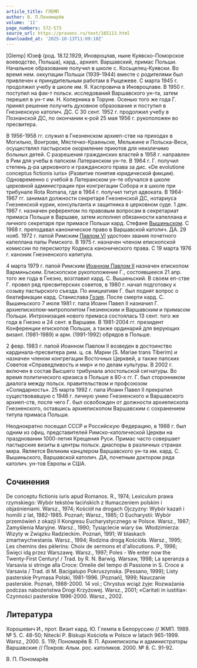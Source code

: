 ```yaml
---
article_title: ГЛЕМП
author: В. П.Пономарёв
volume: '11'
page_numbers: 572-573
source_url: https://pravenc.ru/text/165113.html
downloaded_at: '2025-10-13T11:09:10Z'
---
```


[Glemp] Юзеф (род. 18.12.1929, Иновроцлав, ныне Куявско-Поморское воеводство, Польша), кард., архиеп. Варшавский, примас Польши. Начальное образование получил в школе с. Косьцелец-Куявски. Во время нем. оккупации Польши (1939-1944) вместе с родителями был привлечен к принудительным работам в Рыцежеве. С марта 1945 г. продолжил учебу в школе им. Я. Каспровича в Иновроцлаве. В 1950 г. поступил на фак-т польск. исследований Варшавского ун-та, затем перешел в ун-т им. Н. Коперника в Торуне. Осенью того же года Г. принял решение получить духовное образование и поступил в Гнезненскую католич. ДС. С 30 сент. 1952 г. продолжил учебу в Познанской ДС, по окончании к-рой 25 мая 1956 г. рукоположен во пресвитера.

В 1956-1958 гг. служил в Гнезненском архиеп-стве на приходах в Могильно, Вонгрове, Мястечко-Краеньске, Мельжине и Польска-Веси, осуществлял пастырское окормление приютов для неизлечимо больных детей. С разрешения гражданских властей в 1958 г. направлен в Рим для учебы в папском Латеранском ун-те. В 1964 г. Г. получил степень д-ра церковного и гражданского права за дис. «De evolutione conceptus fictionis iuris» (Развитие понятия юридической фикции). Одновременно с учебой в Латеранском ун-те обучался в школе церковной администрации при конгрегации Собора и в школе при трибунале Rota Romana, где в 1964 г. получил титул адвоката. В 1964-1967 гг. занимал должности секретаря Гнезненской ДС, нотариуса Гнезненской курии, консультанта и защитника в церковном суде. 1 дек. 1967 г. назначен референтом по правовым вопросам в секретариат примаса Польши в Варшаве, затем исполнял обязанности капеллана и личного секретаря при примасе Польши кард. Стефане [Вышиньском](https://pravenc.ru/text/Вышиньском.html). С 1968 г. преподавал каноническое право в Варшавской католич. ДА. 29 нояб. 1972 г. папой Римским [Павлом VI](<https://pravenc.ru/text/Павлом VI.html>) удостоен звания почетного капеллана папы Римского. В 1975 г. назначен членом епископской комиссии по пересмотру Кодекса канонического права. С 19 марта 1976 г. каноник Гнезненского капитула.

4 марта 1979 г. папой Римским [Иоанном Павлом II](<https://pravenc.ru/text/Иоанном Павлом II.html>) назначен епископом Варминьским. Епископское рукоположение Г., состоявшееся 21 апр. того же года в Гнезно, возглавил кард. С. Вышиньский. В своем еп-стве Г. провел ряд пресвитерских советов, в 1980 г. начал подготовку к созыву пастырского съезда. По инициативе Г. был поднят вопрос о беатификации кард. Станислава [Гозия](https://pravenc.ru/text/Гозия.html). После смерти кард. С. Вышиньского 7 июля 1981 г. папа Иоанн Павел II назначил Г. архиепископом-митрополитом Гнезненским и Варшавским и примасом Польши. Интронизация нового примаса состоялась 13 сент. того же года в Гнезно и 24 сент. в Варшаве. В 1981-2004 гг. президент Конференции епископов Польши, а также ординарий для верующих визант. (1981-1989) и арм. (1991-1992) обрядов в Польше.

2 февр. 1983 г. папой Иоанном Павлом II возведен в достоинство кардинала-пресвитера рим. ц. св. Марии (S. Mariae trans Tiberim) и назначен членом конгрегации Восточных Церквей, а также папских Советов «Справедливость и мир» и по делам культуры. В 2002 г. включен в состав Высшего трибунала апостольской сигнатуры. Во время политического кризиса в Польше в 80-х гг. Г. был сторонником диалога между польск. правительством и профсоюзом «Солидарность». 25 марта 1992 г. папа Иоанн Павел II прекратил существовавшую с 1946 г. личную унию Гнезненского и Варшавского архиеп-ств, после чего Г. был освобожден от должности архиепископа Гнезненского, оставшись архиепископом Варшавским с сохранением титула примаса Польши.

Неоднократно посещал СССР и Российскую Федерацию, в 1988 г. был одним из офиц. представителей Римско-католической Церкви на праздновании 1000-летия Крещения Руси. Примас часто совершает пастырские визиты в центры польск. диаспоры в различных странах мира. Является Великим канцлером Варшавского ун-та им. кард. С. Вышиньского, Варшавской католич. ДА, почетным доктором ряда католич. ун-тов Европы и США.

## Сочинения

De conceptu fictionis iuris apud Romanos. R., 1974; Lexiculum prawa rzymskiego: Wybór tekstów łacińskich z tłumaczeniem polskim i objaśnieniami. Warsz., 1974; Kościół na drogach Ojczyzny: Wybór kazań i homilii z lat, 1982-1985. Poznań; Warsz., 1985; O Eucharystii: Wybór przemówień z okazji II Kongresu Eucharystycznego w Polsce. Warsz., 1987; Zamyślenia Maryjne. Warsz., 1990; Tysiąclecie wiary św. Włodzimierza: Wizyty w Związku Radzieckim. Poznań, 1991; W blaskach zmartwychwstania. Warsz., 1994; Rodzina drogą Kościóła. Warsz., 1995; Les chemins des pèlerins: Choix de sermons et d'allocutions. P., 1996; Święci idą przez Warszawę. Warsz., 1997; Poles - We enter now the Twenty-First Century! / Trad. by R. N. Barwig. Warsaw, 1998; La speranza a Varsavia si stringe alla Croce: Omelie del tempo di Passione in S. Croce a Varsavia / Trad. di M. Bacigalupo Pokruszynska. [Pessano, 1999]; Listy pasterskie Prymasa Polski, 1981-1996. [Poznań], 1999; Nauczanie pasterskie. Poznań, 1988-2000. 14 vol.; Chrystus wciąż żyje: Rozważania podczas nabożeństwa Drogi Krzyżowej. Warsz., 2001; «Caritati in iustitia»: Czynności pasterskie 1996-2000. Warsz., 2002.

## Литература

Хорошевич И., прот. Визит кард. Ю. Глемпа в Белоруссию // ЖМП. 1989. № 5. С. 48-50; Nitecki P. Biskupi Kościoła w Polsce w latach 965-1999. Warsz., 2000. S. 119; Пономарёв В. П. Архиепископы и администраторы Варшавские // Покров: Альм. рос. католиков. 2000. № 8. С. 91-92.

В. П.  Пономарёв
